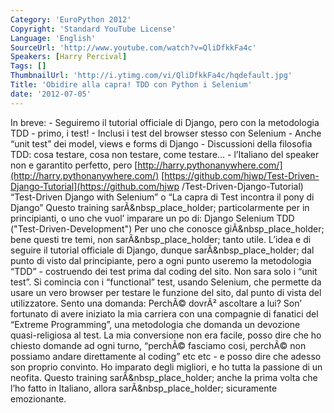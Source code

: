 ```yaml
---
Category: 'EuroPython 2012'
Copyright: 'Standard YouTube License'
Language: 'English'
SourceUrl: 'http://www.youtube.com/watch?v=QliDfkkFa4c'
Speakers: [Harry Percival]
Tags: []
ThumbnailUrl: 'http://i.ytimg.com/vi/QliDfkkFa4c/hqdefault.jpg'
Title: 'Obidire alla capra! TDD con Python i Selenium'
date: '2012-07-05'
---
```

In breve: - Seguiremo il tutorial officiale di Django, pero con la metodologia
TDD - primo, i test! - Inclusi i test del browser stesso con Selenium - Anche
“unit test” dei model, views e forms di Django - Discussioni della filosofia
TDD: cosa testare, cosa non testare, come testare… - l’Italiano del speaker
non e garantito perfetto, pero
[http://harry.pythonanywhere.com/](http://harry.pythonanywhere.com/)
[https://github.com/hjwp/Test-Driven-Django-Tutorial](https://github.com/hjwp
/Test-Driven-Django-Tutorial) “Test-Driven Django with Selenium” o “La capra
di Test incontra il pony di Django” Questo training sarÃ&nbsp_place_holder;
particolarmente per in principianti, o uno che vuol’ imparare un po di: Django
Selenium TDD ("Test-Driven-Development") Per uno che conosce
giÃ&nbsp_place_holder; bene questi tre temi, non sarÃ&nbsp_place_holder; tanto
utile. L’idea e di seguire il tutorial officiale di Django, dunque
sarÃ&nbsp_place_holder; dal punto di visto dal principiante, pero a ogni punto
useremo la metodologia “TDD” - costruendo dei test prima dal coding del sito.
Non sara solo i “unit test”. Si comincia con i “functional” test, usando
Selenium, che permette da usare un vero browser per testare le funzione del
sito, dal punto di vista del utilizzatore. Sento una domanda: PerchÃ© dovrÃ²
ascoltare a lui? Son’ fortunato di avere iniziato la mia carriera con una
compagnie di fanatici del “Extreme Programming”, una metodologia che domanda
un devozione quasi-religiosa al test. La mia conversione non era facile, posso
dire che ho chiesto domande ad ogni turno, “perchÃ© fasciamo cosi, perchÃ© non
possiamo andare direttamente al coding” etc etc - e posso dire che adesso son
proprio convinto. Ho imparato degli migliori, e ho tutta la passione di un
neofita. Questo training sarÃ&nbsp_place_holder; anche la prima volta che l’ho
fatto in Italiano, allora sarÃ&nbsp_place_holder; sicuramente emozionante.
